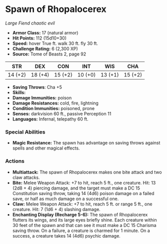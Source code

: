 # Spawn of Rhopalocerex

*Large* *Fiend* *chaotic evil*

- **Armor Class:** 17 (natural armor)
- **Hit Points:** 112 (15d10+30)
- **Speed:** hover True ft. walk 30 ft. fly 30 ft.
- **Challenge Rating:** 6 (2,300 XP)
- **Source:** Tome of Beasts 2, page 92

| STR | DEX | CON | INT | WIS | CHA |
| --- | --- | --- | --- | --- | --- |
| 14 (+2) | 18 (+4) | 15 (+2) | 10 (+0) | 13 (+1) | 15 (+2) |

- **Saving Throws**: Cha +5
- **Skills:** 
- **Damage Immunities:** poison
- **Damage Resistances:** cold, fire, lightning
- **Condition Immunities:** poisoned, prone
- **Senses:** darkvision 60 ft., passive Perception 11
- **Languages:** Infernal, telepathy 60 ft.

### Special Abilities

- **Magic Resistance:** The spawn has advantage on saving throws against spells and other magical effects.

### Actions

- **Multiattack:** The spawn of Rhopalocerex makes one bite attack and two claw attacks.
- **Bite:** Melee Weapon Attack: +7 to hit, reach 5 ft., one creature. Hit: 13 (2d8 + 4) piercing damage, and the target must make a DC 15 Constitution saving throw, taking 14 (4d6) poison damage on a failed save, or half as much damage on a successful one.
- **Claw:** Melee Weapon Attack: +7 to hit, reach 5 ft. or range 5 ft., one creature. Hit: 7 (1d6 + 4) slashing damage.
- **Enchanting Display (Recharge 5-6):** The spawn of Rhopalocerex flutters its wings, and its large eyes briefly shine. Each creature within 30 feet of the spawn and that can see it must make a DC 15 Charisma saving throw. On a failure, a creature is charmed for 1 minute. On a success, a creature takes 14 (4d6) psychic damage.


